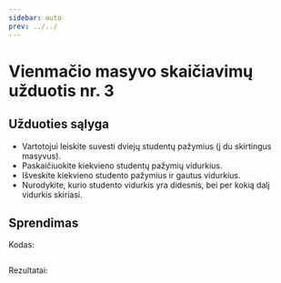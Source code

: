 ```yaml
---
sidebar: auto
prev: ../../
---
```


# Vienmačio masyvo skaičiavimų užduotis nr. 3

## Užduoties sąlyga

- Vartotojui leiskite suvesti dviejų studentų pažymius (į du skirtingus masyvus).
- Paskaičiuokite kiekvieno studentų pažymių vidurkius.
- Išveskite kiekvieno studento pažymius ir gautus vidurkius.
- Nurodykite, kurio studento vidurkis yra didesnis, bei per kokią dalį vidurkis skiriasi.

## Sprendimas

Kodas:

```cpp

```

Rezultatai:

```

```
